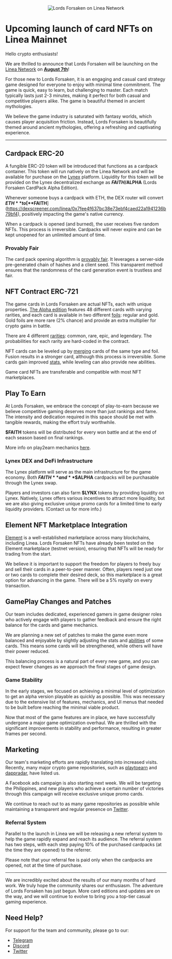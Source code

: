 

<center><Image
  src="https://images.mirror-media.xyz/publication-images/wsvi0NgXtKEGB7YteJac9.png?height=960&width=1920"
  alt="Lords Forsaken on Linea Network"
  width={800}
  height={400}
/></center>

# Upcoming launch of card NFTs on Linea Mainnet

Hello crypto enthusiasts!

We are thrilled to announce that Lords Forsaken will be launching on the [Linea Network](https://linea.build/) on <u>**August 7th**</u>!

For those new to Lords Forsaken, it is an engaging and casual card strategy game designed for everyone to enjoy with minimal time commitment. The game is quick, easy to learn, but challenging to master. Each match typically lasts just 2-3 minutes, making it perfect for both casual and competitive players alike. The game is beautiful themed in ancient mythologies. 

We believe the game industry is saturated with fantasy worlds, which causes player acquisition friction. Instead, Lords Forsaken is beautifully themed around ancient mythologies, offering a refreshing and captivating experience.

----

## Cardpack ERC-20

A fungible ERC-20 token will be introduced that functions as a cardpack container. This token will run natively on the Linea Network and will be available for purchase on the [Lynex](https://www.lynex.fi/) platform. Liquidity for this token will be provided on the Lynex decentralized exchange as **$FAITH/$ALPHA** (Lords Forsaken CardPack Alpha Edition).

Whenever someone buys a cardpack with ETH, the DEX router will convert **$ETH** to [**$FAITH**](https://dexscreener.com/linea/0x7fee4f637bc38e73ebf4caed22a1941236b79bf4), positively impacting the game's native currency.

When a cardpack is opened (and burned), the user receives five random NFTs. This process is irreversible. Cardpacks will never expire and can be kept unopened for an unlimited amount of time.

### Provably Fair

The card pack opening algorithm is [provably fair](https://en.wikipedia-on-ipfs.org/wiki/Provably_fair_algorithm). It leverages a server-side pre-generated chain of hashes and a client seed. This transparent method ensures that the randomness of the card generation event is trustless and fair.

## NFT Contract ERC-721

The game cards in Lords Forsaken are actual NFTs, each with unique properties. [The Alpha edition](/card-editions/edition-alpha) features 48 different cards with varying rarities, and each card is available in two different [foils](game-cards/card-foils): regular and gold. Gold foils are more rare (2% chance) and provide an extra multiplier for crypto gains in battle.

There are 4 different [rarities](/game-cards/card-rarities): common, rare, epic, and legendary. The probabilities for each rarity are hard-coded in the contract. 

NFT cards can be leveled up by [merging](/game-cards/card-leveling) cards of the same type and foil. Fusion results in a stronger card, although this process is irreversible. Some cards gain improved [stats](/game-cards), while leveling can also provide new abilities.

Game card NFTs are transferable and compatible with most NFT marketplaces.


## Play To Earn

At Lords Forsaken, we embrace the concept of play-to-earn because we believe competitive gaming deserves more than just rankings and fame. The intensity and dedication required in this space should be met with tangible rewards, making the effort truly worthwhile. 

**$FAITH** tokens will be distributed for every won battle and at the end of each season based on final rankings.

More info on play2earn mechanics [here](http://localhost:5173/tokenomics/p2e).

### Lynex DEX and DeFi Infrastructure

The Lynex platform will serve as the main infrastructure for the game economy. Both **$FAITH** and **$$ALPHA** cardpacks will be purchasable through the Lynex swap. 

Players and investors can also farm **$LYNX** tokens by providing liquidity on Lynex. Natively, Lynex offers various incentives to attract more liquidity, but we are also giving exclusive unique promo cards for a limited time to early liquidity providers. (Contact us for more info.)

## Element NFT Marketplace Integration

[Element](https://element.market/linea) is a well-established marketplace across many blockchains, including Linea. Lords Forsaken NFTs have already been tested on the Element marketplace (testnet version), ensuring that NFTs will be ready for trading from the start.

We believe it is important to support the freedom for players to freely buy and sell their cards in a peer-to-peer manner. Often, players need just one or two cards to complete their desired deck, so this marketplace is a great option for advancing in the game. There will be a 5% royalty on every transaction.


## GamePlay Changes and Patches

Our team includes dedicated, experienced gamers in game designer roles who actively engage with players to gather feedback and ensure the right balance for the cards and game mechanics.

We are planning a new set of patches to make the game even more balanced and enjoyable by slightly adjusting the stats and [abilities](/game-cards/cards-abilities) of some cards. This means some cards will be strengthened, while others will have their power reduced.

This balancing process is a natural part of every new game, and you can expect fewer changes as we approach the final stages of game design.

### Game Stability

In the early stages, we focused on achieving a minimal level of optimization to get an alpha version playable as quickly as possible. This was necessary due to the extensive list of features, mechanics, and UI menus that needed to be built before reaching the minimal viable product. 

Now that most of the game features are in place, we have successfully undergone a major game optimization overhaul. We are thrilled with the significant improvements in stability and performance, resulting in greater frames per second.

## Marketing

Our team's marketing efforts are rapidly translating into increased visits. Recently, many major crypto game repositories, such as [playtoearn](https://playtoearn.com/blockchaingame/lords-forsaken) and [dappradar](https://dappradar.com/dapp/lords-forsaken), have listed us.

A Facebook ads campaign is also starting next week. We will be targeting the Philippines, and new players who achieve a certain number of victories through this campaign will receive exclusive unique promo cards.

We continue to reach out to as many game repositories as possible while maintaining a transparent and regular presence on [Twitter](https://x.com/lordsforsak3n).

### Referral System

Parallel to the launch in Linea we will be releasing a new referral system to help the game rapidly expand and reach its audience. The referral system has two steps, with each step paying 10% of the purchased cardpacks (at the time they are opened) to the referrer.

Please note that your referral fee is paid only when the cardpacks are opened, not at the time of purchase.

----

We are incredibly excited about the results of our many months of hard work. We truly hope the community shares our enthusiasm. The adventure of Lords Forsaken has just begun. More card editions and updates are on the way, and we will continue to evolve to bring you a top-tier casual gaming experience.

## Need Help?

For support for the team and community, please go to our:
- [Telegram](https://t.me/+1qTLJufP6Zg4NzY0)
- [Discord](https://discord.gg/Q58w8m5J3V)
- [Twitter](https://x.com/lordsforsak3n)

